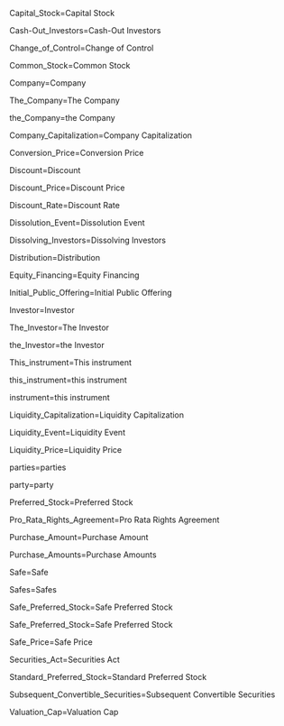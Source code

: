 Capital_Stock=<span class="definedterm">Capital Stock</span>

Cash-Out_Investors=<span class="definedterm">Cash-Out Investors</span>

Change_of_Control=<span class="definedterm">Change of Control</span>

Common_Stock=<span class="definedterm">Common Stock</span>

Company=<span class="definedterm">Company</span>

The_Company=The <span class="definedterm">Company</span>

the_Company=the <span class="definedterm">Company</span>

Company_Capitalization=<span class="definedterm">Company Capitalization</span>

Conversion_Price=<span class="definedterm">Conversion Price</span>

Discount=<span class="definedterm">Discount</span>

Discount_Price=<span class="definedterm">Discount Price</span>

Discount_Rate=<span class="definedterm">Discount Rate</span>

Dissolution_Event=<span class="definedterm">Dissolution Event</span>

Dissolving_Investors=<span class="definedterm">Dissolving Investors</span>

Distribution=<span class="definedterm">Distribution</span>

Equity_Financing=<span class="definedterm">Equity Financing</span>

Initial_Public_Offering=<span class="definedterm">Initial Public Offering</span>

Investor=<span class="definedterm">Investor</span>

The_Investor=The <span class="definedterm">Investor</span>

the_Investor=the <span class="definedterm">Investor</span>

This_instrument=This <span class="definedterm">instrument</span>

this_instrument=this <span class="definedterm">instrument</span>

instrument=this <span class="definedterm">instrument</span>

Liquidity_Capitalization=<span class="definedterm">Liquidity Capitalization</span>

Liquidity_Event=<span class="definedterm">Liquidity Event</span>

Liquidity_Price=<span class="definedterm">Liquidity Price</span>

parties=<span class="definedterm">parties</span>

party=<span class="definedterm">party</span>

Preferred_Stock=<span class="definedterm">Preferred Stock</span>

Pro_Rata_Rights_Agreement=<span class="definedterm">Pro Rata Rights Agreement</span>

Purchase_Amount=<span class="definedterm">Purchase Amount</span>

Purchase_Amounts=<span class="definedterm">Purchase Amounts</span>

Safe=<span class="definedterm">Safe</span>

Safes=<span class="definedterm">Safes</span>

Safe_Preferred_Stock=<span class="definedterm">Safe Preferred Stock</span>

Safe_Preferred_Stock=<span class="definedterm">Safe Preferred Stock</span>

Safe_Price=<span class="definedterm">Safe Price</span>

Securities_Act=<span class="definedterm">Securities Act</span>

Standard_Preferred_Stock=<span class="definedterm">Standard Preferred Stock</span>

Subsequent_Convertible_Securities=<span class="definedterm">Subsequent Convertible Securities</span>

Valuation_Cap=<span class="definedterm">Valuation Cap</span>